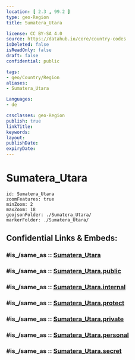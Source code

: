 ```yaml
---
location: [ 2.3 , 99.2 ] 
type: geo-Region
title: Sumatera_Utara

license: CC BY-SA 4.0
source: https://datahub.io/core/country-codes
isDeleted: false
isReadOnly: false
draft: false
confidential: public

tags:
- geo/Country/Region
aliases:
- Sumatera_Utara

Languages:
- de

cssclasses: geo-Region
publish: true
linkTitle: 
keywords: 
layout: 
publishDate: 
expiryDate: 
---
```


# Sumatera_Utara

```leaflet
id: Sumatera_Utara
zoomFeatures: true 
minZoom: 2 
maxZoom: 18
geojsonFolder: ./Sumatera_Utara/
markerFolder: ./Sumatera_Utara/
```


## Confidential Links & Embeds: 

### #is_/same_as :: [Sumatera_Utara](/_Standards/Earth/Continent/Asia/Asia~South~East/Malay_Archipelago/Indonesia/provinces~Indonesia/Sumatera_Utara.md) 

### #is_/same_as :: [Sumatera_Utara.public](/_public/Earth/Continent/Asia/Asia~South~East/Malay_Archipelago/Indonesia/provinces~Indonesia/Sumatera_Utara.public.md) 

### #is_/same_as :: [Sumatera_Utara.internal](/_internal/Earth/Continent/Asia/Asia~South~East/Malay_Archipelago/Indonesia/provinces~Indonesia/Sumatera_Utara.internal.md) 

### #is_/same_as :: [Sumatera_Utara.protect](/_protect/Earth/Continent/Asia/Asia~South~East/Malay_Archipelago/Indonesia/provinces~Indonesia/Sumatera_Utara.protect.md) 

### #is_/same_as :: [Sumatera_Utara.private](/_private/Earth/Continent/Asia/Asia~South~East/Malay_Archipelago/Indonesia/provinces~Indonesia/Sumatera_Utara.private.md) 

### #is_/same_as :: [Sumatera_Utara.personal](/_personal/Earth/Continent/Asia/Asia~South~East/Malay_Archipelago/Indonesia/provinces~Indonesia/Sumatera_Utara.personal.md) 

### #is_/same_as :: [Sumatera_Utara.secret](/_secret/Earth/Continent/Asia/Asia~South~East/Malay_Archipelago/Indonesia/provinces~Indonesia/Sumatera_Utara.secret.md)

